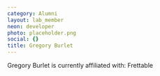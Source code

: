 ```yaml
---
category: Alumni
layout: lab_member
neon: developer
photo: placeholder.png
social: {}
title: Gregory Burlet
---
```


Gregory Burlet is currently affiliated with: Frettable